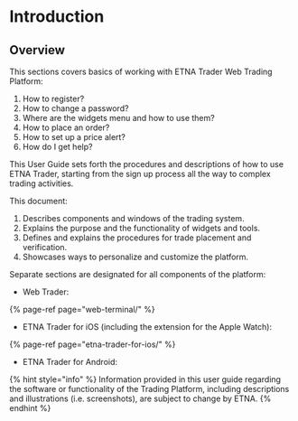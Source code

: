 # Introduction

## Overview

This sections covers basics of working with ETNA Trader Web Trading Platform:

1. How to register?
2. How to change a password?
3. Where are the widgets menu and how to use them? 
4. How to place an order? 
5. How to set up a price alert?
6. How do I get help?

This User Guide sets forth the procedures and descriptions of how to use ETNA Trader, starting from the sign up process all the way to complex trading activities.

This document:

1. Describes components and windows of the trading system.
2. Explains the purpose and the functionality of widgets and tools.
3. Defines and explains the procedures for trade placement and verification. 
4. Showcases ways to personalize and customize the platform.

Separate sections are designated for all components of the platform:

* Web Trader:

{% page-ref page="web-terminal/" %}

* ETNA Trader for iOS \(including the extension for the Apple Watch\):

{% page-ref page="etna-trader-for-ios/" %}

* ETNA Trader for Android:

{% hint style="info" %}
Information provided in this user guide regarding the software or functionality of the Trading Platform, including descriptions and illustrations \(i.e. screenshots\), are subject to change by ETNA.
{% endhint %}


